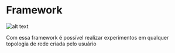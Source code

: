 # Framework

![alt text](https://github.com/[RodrigoSLuna]/[Framework]/blob/[master]/logo/minity.png?raw=true)

Com essa framework é possível realizar experimentos em qualquer topologia de rede criada pelo usuário

